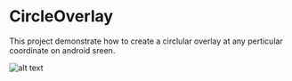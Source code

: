 # CircleOverlay
This project demonstrate how to create a circlular overlay at any perticular coordinate on android sreen.

![alt text](https://lh3.googleusercontent.com/-eWAurYQzguk/WwLiSg8imdI/AAAAAAAAA8A/gji0lBwUlUgTETC_e35DOd9M1AL3G3NjwCLcBGAs/s0/overlay.png)

